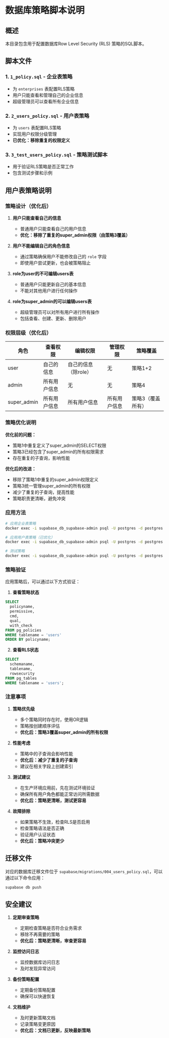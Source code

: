 # 数据库策略脚本说明

## 概述

本目录包含用于配置数据库Row Level Security (RLS) 策略的SQL脚本。

## 脚本文件

### 1. `1_policy.sql` - 企业表策略
- 为 `enterprises` 表配置RLS策略
- 用户只能查看和管理自己的企业信息
- 超级管理员可以查看所有企业信息

### 2. `2_users_policy.sql` - 用户表策略
- 为 `users` 表配置RLS策略
- 实现用户权限分级管理
- **已优化：移除重复的权限定义**

### 3. `3_test_users_policy.sql` - 策略测试脚本
- 用于验证RLS策略是否正常工作
- 包含测试步骤和示例

## 用户表策略说明

### 策略设计（优化后）

1. **用户只能查看自己的信息**
   - 普通用户只能查看自己的用户信息
   - **优化：移除了重复的super_admin权限（由策略3覆盖）**

2. **用户不能编辑自己的角色信息**
   - 通过策略确保用户不能修改自己的 `role` 字段
   - 即使用户尝试更新，也会被策略阻止

3. **role为user的不可编辑users表**
   - 普通用户只能更新自己的基本信息
   - 不能对其他用户进行任何操作

4. **role为super_admin的可以编辑users表**
   - 超级管理员可以对所有用户进行所有操作
   - 包括查看、创建、更新、删除用户

### 权限层级（优化后）

| 角色 | 查看权限 | 编辑权限 | 管理权限 | 策略覆盖 |
|------|----------|----------|----------|----------|
| user | 自己的信息 | 自己的信息（除role） | 无 | 策略1+2 |
| admin | 所有用户信息 | 无 | 无 | 策略4 |
| super_admin | 所有用户信息 | 所有用户信息 | 所有用户信息 | 策略3（覆盖所有） |

### 策略优化说明

**优化前的问题：**
- 策略1中重复定义了super_admin的SELECT权限
- 策略3已经包含了super_admin的所有权限需求
- 存在重复的子查询，影响性能

**优化后的改进：**
- 移除了策略1中重复的super_admin权限定义
- 策略3统一管理super_admin的所有权限
- 减少了重复的子查询，提高性能
- 策略职责更清晰，避免冲突

### 应用方法

```bash
# 应用企业表策略
docker exec -i supabase_db_supabase-admin psql -U postgres -d postgres < scripts/1_policy.sql

# 应用用户表策略（已优化）
docker exec -i supabase_db_supabase-admin psql -U postgres -d postgres < scripts/2_users_policy.sql

# 测试策略
docker exec -i supabase_db_supabase-admin psql -U postgres -d postgres < scripts/3_test_users_policy.sql
```

### 策略验证

应用策略后，可以通过以下方式验证：

1. **查看策略状态**
```sql
SELECT 
  policyname,
  permissive,
  cmd,
  qual,
  with_check
FROM pg_policies 
WHERE tablename = 'users' 
ORDER BY policyname;
```

2. **查看RLS状态**
```sql
SELECT 
  schemaname,
  tablename,
  rowsecurity
FROM pg_tables 
WHERE tablename = 'users';
```

### 注意事项

1. **策略优先级**
   - 多个策略同时存在时，使用OR逻辑
   - 策略按创建顺序评估
   - **优化后：策略3覆盖super_admin的所有权限**

2. **性能考虑**
   - 策略中的子查询会影响性能
   - **优化后：减少了重复的子查询**
   - 建议在相关字段上创建索引

3. **测试建议**
   - 在生产环境应用前，先在测试环境验证
   - 确保所有用户角色都能正常访问所需数据
   - **优化后：策略更清晰，测试更容易**

4. **故障排除**
   - 如果策略不生效，检查RLS是否启用
   - 检查策略语法是否正确
   - 验证用户认证状态
   - **优化后：策略冲突更少**

## 迁移文件

对应的数据库迁移文件位于 `supabase/migrations/004_users_policy.sql`，可以通过以下命令应用：

```bash
supabase db push
```

## 安全建议

1. **定期审查策略**
   - 定期检查策略是否符合业务需求
   - 移除不再需要的策略
   - **优化后：策略更清晰，审查更容易**

2. **监控访问日志**
   - 监控数据库访问日志
   - 及时发现异常访问

3. **备份策略配置**
   - 定期备份策略配置
   - 确保可以快速恢复

4. **文档维护**
   - 及时更新策略文档
   - 记录策略变更原因
   - **优化后：文档已更新，反映最新策略** 